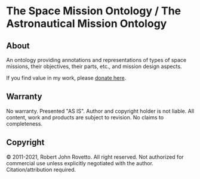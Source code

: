 # The Space Mission Ontology / The Astronautical Mission Ontology 

## About
An ontology providing annotations and representations of types of space missions, their objectives, their parts, etc., and mission design aspects. 

If you find value in my work, please [donate here](https://gogetfunding.com/creating-meaning-full-space-terminologies-knowledge-models-for-space-safety/).



## Warranty
No warranty. Presented "AS IS". Author and copyright holder is not liable.
All content, work and products are subject to revision. No claims to completeness. 

## Copyright
© 2011-2021, Robert John Rovetto. All right reserved.
Not authorized for commercial use unless explicitly negotiated with the author. Citation/attribution required.
